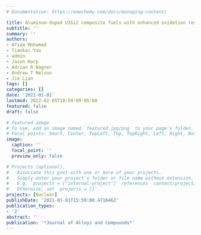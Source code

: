 ```yaml
---
# Documentation: https://wowchemy.com/docs/managing-content/

title: Aluminum-doped U3Si2 composite fuels with enhanced oxidation resistance
subtitle: ''
summary: ''
authors:
- Afiqa Mohamad
- Tiankai Yao
- admin
- Jason Harp
- Adrian R Wagner
- Andrew T Nelson
- Jie Lian
tags: []
categories: []
date: '2021-01-01'
lastmod: 2022-02-05T10:59:09-05:00
featured: false
draft: false

# Featured image
# To use, add an image named `featured.jpg/png` to your page's folder.
# Focal points: Smart, Center, TopLeft, Top, TopRight, Left, Right, BottomLeft, Bottom, BottomRight.
image:
  caption: ''
  focal_point: ''
  preview_only: false

# Projects (optional).
#   Associate this post with one or more of your projects.
#   Simply enter your project's folder or file name without extension.
#   E.g. `projects = ["internal-project"]` references `content/project/deep-learning/index.md`.
#   Otherwise, set `projects = []`.
projects: [Nuclear]
publishDate: '2021-01-01T15:59:08.471646Z'
publication_types:
- '2'
abstract: ''
publication: '*Journal of Alloys and Compounds*'
---
```

